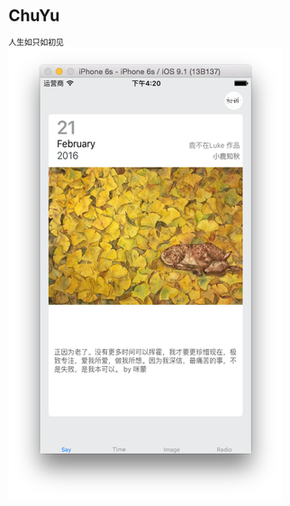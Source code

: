 # ChuYu
人生如只如初见
![Image](https://raw.githubusercontent.com/Miaolegemi9527/MarkdownPhotos/master/CY.png)
